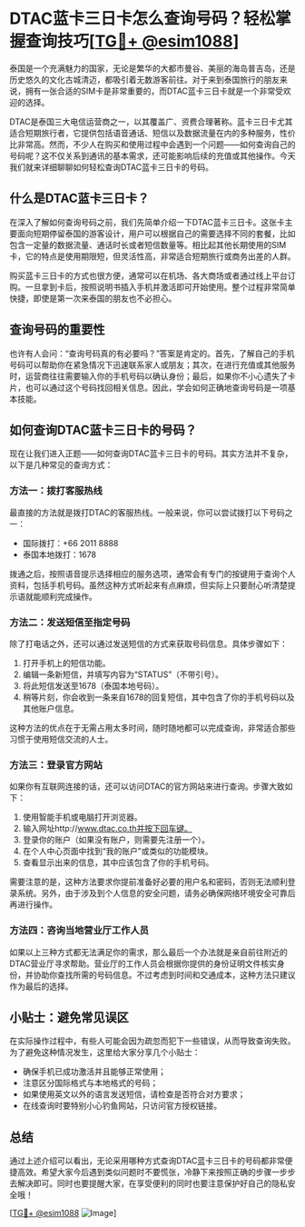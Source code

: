 # DTAC蓝卡三日卡怎么查询号码？轻松掌握查询技巧[[TG💪+ @esim1088](https://t.me/s/esim1088)]

泰国是一个充满魅力的国家，无论是繁华的大都市曼谷、美丽的海岛普吉岛，还是历史悠久的文化古城清迈，都吸引着无数游客前往。对于来到泰国旅行的朋友来说，拥有一张合适的SIM卡是非常重要的，而DTAC蓝卡三日卡就是一个非常受欢迎的选择。

DTAC是泰国三大电信运营商之一，以其覆盖广、资费合理著称。蓝卡三日卡尤其适合短期旅行者，它提供包括语音通话、短信以及数据流量在内的多种服务，性价比非常高。然而，不少人在购买和使用过程中会遇到一个问题——如何查询自己的号码呢？这不仅关系到通讯的基本需求，还可能影响后续的充值或其他操作。今天我们就来详细聊聊如何轻松查询DTAC蓝卡三日卡的号码。

## 什么是DTAC蓝卡三日卡？

在深入了解如何查询号码之前，我们先简单介绍一下DTAC蓝卡三日卡。这张卡主要面向短期停留泰国的游客设计，用户可以根据自己的需要选择不同的套餐，比如包含一定量的数据流量、通话时长或者短信数量等。相比起其他长期使用的SIM卡，它的特点是使用期限短，但灵活性高，非常适合短期旅行或商务出差的人群。

购买蓝卡三日卡的方式也很方便，通常可以在机场、各大商场或者通过线上平台订购。一旦拿到卡后，按照说明书插入手机并激活即可开始使用。整个过程非常简单快捷，即使是第一次来泰国的朋友也不必担心。

## 查询号码的重要性

也许有人会问：“查询号码真的有必要吗？”答案是肯定的。首先，了解自己的手机号码可以帮助你在紧急情况下迅速联系家人或朋友；其次，在进行充值或其他服务时，运营商往往需要输入你的手机号码以确认身份；最后，如果你不小心遗失了卡片，也可以通过这个号码找回相关信息。因此，学会如何正确地查询号码是一项基本技能。

## 如何查询DTAC蓝卡三日卡的号码？

现在让我们进入正题——如何查询DTAC蓝卡三日卡的号码。其实方法并不复杂，以下是几种常见的查询方式：

### 方法一：拨打客服热线

最直接的方法就是拨打DTAC的客服热线。一般来说，你可以尝试拨打以下号码之一：
- 国际拨打：+66 2011 8888
- 泰国本地拨打：1678

拨通之后，按照语音提示选择相应的服务选项，通常会有专门的按键用于查询个人资料，包括手机号码。虽然这种方式听起来有点麻烦，但实际上只要耐心听清楚提示语就能顺利完成操作。

### 方法二：发送短信至指定号码

除了打电话之外，还可以通过发送短信的方式来获取号码信息。具体步骤如下：
1. 打开手机上的短信功能。
2. 编辑一条新短信，并填写内容为“STATUS”（不带引号）。
3. 将此短信发送至1678（泰国本地号码）。
4. 稍等片刻，你会收到一条来自1678的回复短信，其中包含了你的手机号码以及其他账户信息。

这种方法的优点在于无需占用太多时间，随时随地都可以完成查询，非常适合那些习惯于使用短信交流的人士。

### 方法三：登录官方网站

如果你有互联网连接的话，还可以访问DTAC的官方网站来进行查询。步骤大致如下：
1. 使用智能手机或电脑打开浏览器。
2. 输入网址http://www.dtac.co.th并按下回车键。
3. 登录你的账户（如果没有账户，则需要先注册一个）。
4. 在个人中心页面中找到“我的账户”或类似的功能模块。
5. 查看显示出来的信息，其中应该包含了你的手机号码。

需要注意的是，这种方法要求你提前准备好必要的用户名和密码，否则无法顺利登录系统。另外，由于涉及到个人信息的安全问题，请务必确保网络环境安全可靠后再进行操作。

### 方法四：咨询当地营业厅工作人员

如果以上三种方式都无法满足你的需求，那么最后一个办法就是亲自前往附近的DTAC营业厅寻求帮助。营业厅的工作人员会根据你提供的身份证明文件核实身份，并协助你查找所需的号码信息。不过考虑到时间和交通成本，这种方法只建议作为最后的选择。

## 小贴士：避免常见误区

在实际操作过程中，有些人可能会因为疏忽而犯下一些错误，从而导致查询失败。为了避免这种情况发生，这里给大家分享几个小贴士：
- 确保手机已成功激活并且能够正常使用；
- 注意区分国际格式与本地格式的号码；
- 如果使用英文以外的语言发送短信，请检查是否符合对方要求；
- 在线查询时要特别小心钓鱼网站，只访问官方授权链接。

## 总结

通过上述介绍可以看出，无论采用哪种方式查询DTAC蓝卡三日卡的号码都非常便捷高效。希望大家今后遇到类似问题时不要慌张，冷静下来按照正确的步骤一步步去解决即可。同时也要提醒大家，在享受便利的同时也要注意保护好自己的隐私安全哦！

[[TG💪+ @esim1088](https://t.me/s/esim1088) ![Image](https://i.postimg.cc/4NQfJmqS/Snipaste-2025-05-13-00-14-12.png)]